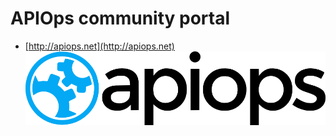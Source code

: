 # APIOps community portal
* [http://apiops.net](http://apiops.net)
![apiops logo](https://raw.githubusercontent.com/APIOps/portal/master/images/logo/apiops/apiops-logo.png)
